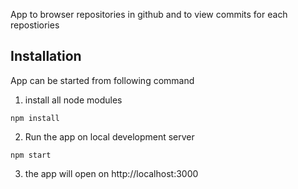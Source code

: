 App to browser repositories in github
and to view commits for each repostiories

## Installation

App can be started from following command
1. install all node modules
```
npm install 

```
2. Run the app on local development server
```
npm start
```

3. the app will open on http://localhost:3000 
